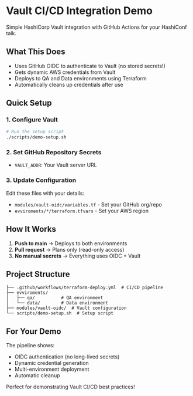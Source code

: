 # Vault CI/CD Integration Demo

Simple HashiCorp Vault integration with GitHub Actions for your HashiConf talk.

## What This Does

- Uses GitHub OIDC to authenticate to Vault (no stored secrets!)
- Gets dynamic AWS credentials from Vault
- Deploys to QA and Data environments using Terraform
- Automatically cleans up credentials after use

## Quick Setup

### 1. Configure Vault
```bash
# Run the setup script
./scripts/demo-setup.sh
```

### 2. Set GitHub Repository Secrets
- `VAULT_ADDR`: Your Vault server URL

### 3. Update Configuration
Edit these files with your details:
- `modules/vault-oidc/variables.tf` - Set your GitHub org/repo
- `evviroments/*/terraform.tfvars` - Set your AWS region

## How It Works

1. **Push to main** → Deploys to both environments
2. **Pull request** → Plans only (read-only access)
3. **No manual secrets** → Everything uses OIDC + Vault

## Project Structure

```
├── .github/workflows/terraform-deploy.yml  # CI/CD pipeline
├── evviroments/
│   ├── qa/          # QA environment
│   └── data/        # Data environment  
├── modules/vault-oidc/  # Vault configuration
└── scripts/demo-setup.sh  # Setup script
```

## For Your Demo

The pipeline shows:
- OIDC authentication (no long-lived secrets)
- Dynamic credential generation
- Multi-environment deployment
- Automatic cleanup

Perfect for demonstrating Vault CI/CD best practices!
